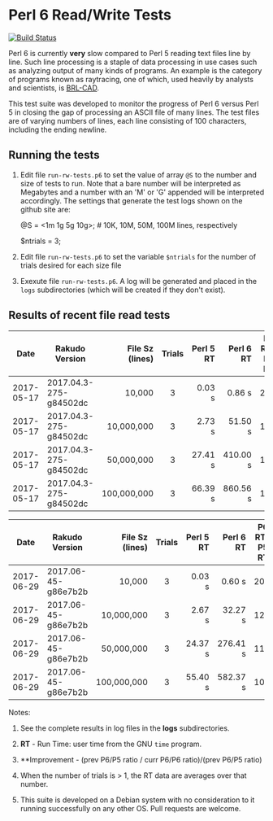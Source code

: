 # Perl 6 Read/Write Tests

[![Build Status](https://travis-ci.org/tbrowder/perl6-read-write-tests.svg?branch=master)](https://travis-ci.org/tbrowder/perl6-read-write-tests)

Perl 6 is currently **very** slow compared to Perl 5 reading text files line by
line.  Such line processing is a staple of data processing in use
cases such as analyzing output of many kinds of programs.  An example
is the category of programs known as raytracing, one of which, used
heavily by analysts and scientists, is [BRL-CAD](http://brlcad.org).

This test suite was developed to monitor the progress of Perl 6 versus
Perl 5 in closing the gap of processing an ASCII file of many lines.
The test files are of varying numbers of lines, each line consisting
of 100 characters, including the ending newline.

## Running the tests

1. Edit file `run-rw-tests.p6` to set the value of array `@S` to the
   number and size of tests to run.  Note that a bare number will be
   interpreted as Megabytes and a number with an 'M' or 'G' appended
   will be interpreted accordingly. The settings that generate the
   test logs shown on the github site are:

     @S = <1m 1g 5g 10g>; # 10K, 10M, 50M, 100M lines, respectively

     $ntrials = 3;

2. Edit file `run-rw-tests.p6` to set the variable `$ntrials` for
   the number of trials desired for each size file

3. Exexute file `run-rw-tests.p6`.  A log will be generated and placed
   in the `logs` subdirectories (which will be created if they don't
   exist).

## Results of recent file read tests

| Date       | Rakudo Version         | File Sz (lines) | Trials | Perl 5 RT  | Perl 6 RT  | P6 RT / P5 RT |
| ---        | ---                    | ---:            | :---:  | ---:       | ---:       | :---: |
| 2017-05-17 | 2017.04.3-275-g84502dc |          10,000 |    3   |     0.03 s |     0.86 s |  28.7 |
| 2017-05-17 | 2017.04.3-275-g84502dc |      10,000,000 |    3   |     2.73 s |    51.50 s |  18.9 |
| 2017-05-17 | 2017.04.3-275-g84502dc |      50,000,000 |    3   |    27.41 s |   410.00 s |  15.0 |
| 2017-05-17 | 2017.04.3-275-g84502dc |     100,000,000 |    3   |    66.39 s |   860.56 s |  13.0 |


| Date       | Rakudo Version         | File Sz (lines) | Trials | Perl 5 RT  | Perl 6 RT  | P6 RT / P5 RT | Improvement
| ---        | ---                    | ---:            | :---:  | ---:       | ---:       | :---: | :--: |
| 2017-06-29 | 2017.06-45-g86e7b2b |            10,000 |    3   |     0.03 s |     0.60 s |  20.0 | 30.3% |
| 2017-06-29 | 2017.06-45-g86e7b2b |        10,000,000 |    3   |     2.67 s |    32.27 s |  12.1 | 36.0% |
| 2017-06-29 | 2017.06-45-g86e7b2b |        50,000,000 |    3   |    24.37 s |   276.41 s |  11.3 | 24.7% |
| 2017-06-29 | 2017.06-45-g86e7b2b |       100,000,000 |    3   |    55.40 s |   582.37 s |  10.5 | 19.2%|


Notes:

1. See the complete results in log files in the **logs** subdirectories.

2. **RT** - Run Time: user time from the GNU `time` program.

3. **Improvement - (prev P6/P5 ratio / curr P6/P6 ratio)/(prev P6/P5 ratio)

4. When the number of trials is > 1, the RT data are averages over that number.

5. This suite is developed on a Debian system with no consideration to
   it running successfully on any other OS.  Pull requests are
   welcome.
